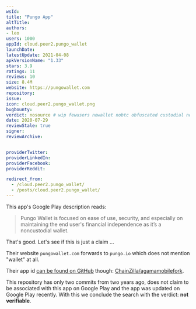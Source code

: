 ```yaml
---
wsId: 
title: "Pungo App"
altTitle: 
authors:
- leo
users: 1000
appId: cloud.peer2.pungo_wallet
launchDate: 
latestUpdate: 2021-04-08
apkVersionName: "1.33"
stars: 3.9
ratings: 11
reviews: 10
size: 8.4M
website: https://pungowallet.com
repository: 
issue: 
icon: cloud.peer2.pungo_wallet.png
bugbounty: 
verdict: nosource # wip fewusers nowallet nobtc obfuscated custodial nosource nonverifiable reproducible bounty defunct
date: 2020-07-29
reviewStale: true
signer: 
reviewArchive:


providerTwitter: 
providerLinkedIn: 
providerFacebook: 
providerReddit: 

redirect_from:
  - /cloud.peer2.pungo_wallet/
  - /posts/cloud.peer2.pungo_wallet/
---
```



This app's Google Play description reads:

> Pungo Wallet is focused on ease of use, security, and especially on
  maintaining the end user's financial independence as it’s a noncustodial
  wallet.

That's good. Let's see if this is just a claim ...

Their website `pungowallet.com` forwards to `pungo.io` which does not mention
"wallet" at all.

Their app id [can be found on
GitHub](https://github.com/search?l=XML&q=%22cloud.peer2.pungo_wallet%22&type=Code)
though: [ChainZilla/agamamobilefork](https://github.com/ChainZilla/agamamobilefork).

This repository has only two commits from two years ago, does not claim to be
associated with this app on Google Play and the app was updated on Google Play
recently. With this we conclude the search with the verdict: **not verifiable**.
